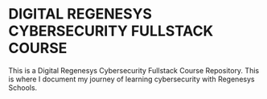 # DIGITAL REGENESYS CYBERSECURITY FULLSTACK COURSE
This is a Digital Regenesys Cybersecurity Fullstack Course Repository.
This is where I document my journey of learning cybersecurity with Regenesys Schools.
